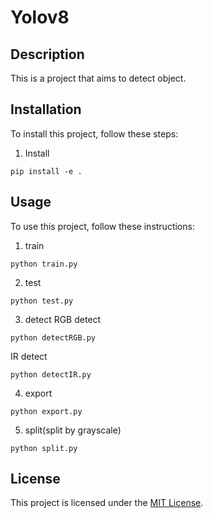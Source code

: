 # Yolov8

## Description

This is a project that aims to detect object.

## Installation

To install this project, follow these steps:

1. Install
```
pip install -e .
```

## Usage

To use this project, follow these instructions:

1. train
```
python train.py
```
2. test
```
python test.py
```
3. detect 
RGB detect 
```
python detectRGB.py
```
IR detect 
```
python detectIR.py
```
4. export
```
python export.py
```
5. split(split by  grayscale)
```
python split.py
```


## License

This project is licensed under the [MIT License](LICENSE).
